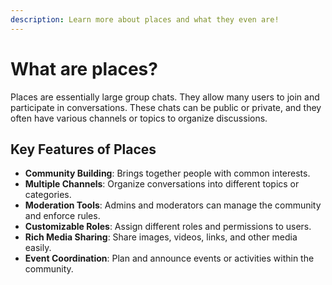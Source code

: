 ```yaml
---
description: Learn more about places and what they even are!
---
```


# What are places?

Places are essentially large group chats. They allow many users to join and participate in conversations. These chats can be public or private, and they often have various channels or topics to organize discussions.

## Key Features of Places

- **Community Building**: Brings together people with common interests.
- **Multiple Channels**: Organize conversations into different topics or categories.
- **Moderation Tools**: Admins and moderators can manage the community and enforce rules.
- **Customizable Roles**: Assign different roles and permissions to users.
- **Rich Media Sharing**: Share images, videos, links, and other media easily.
- **Event Coordination**: Plan and announce events or activities within the community.
